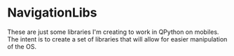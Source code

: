 # NavigationLibs

These are just some libraries I'm creating to work in QPython on mobiles.
The intent is to create a set of libraries that will allow for easier manipulation of the OS.
